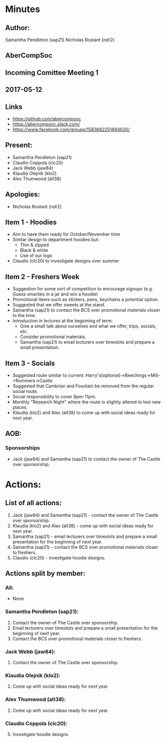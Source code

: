 # Minutes
## Author:
Samantha Pendleton (sap21)
Nicholas Rostant (ndr2)

## AberCompSoc

## Incoming Comittee Meeting 1

## 2017-05-12

## Links
- https://github.com/abercompsoc
- https://abercompsoc.slack.com/
- https://www.facebook.com/groups/1583682251884620/

## Present: 
- Samantha Pendleton (sap21)
- Claudio Coppola (clc20) 
- Jack Webb (jaw84)
- Klaudia Olejnik (klo2)
- Alex Thumwood (alt38)

## Apologies:
- Nicholas Rostant (ndr2)

## Item 1 - Hoodies
- Aim to have them ready for October/November time
- Similar design to department hoodies but:
    * Thin & zipped
    * Black & white
    * Use of our logo
- Claudio (clc20) to investigate designs over summer

## Item 2 - Freshers Week
- Suggestion for some sort of competition to encourage signups (e.g. Guess smarties in a jar and win a hoodie)
- Promotional items such as stickers, pens, keychains a potential option.
- Suggested that we offer sweets at the stand.
- Samantha (sap21) to contact the BCS over promotional materials closer to the time.
- Introduction in lectures at the beginning of term:
    * Give a small talk about ourselves and what we offer, trips, socials, etc.
    * Consider promotional materials.
    * Samantha (sap21) to email lecturers over timeslots and prepare a small presentation.

## Item 3 - Socials
- Suggested route similar to current: Harry's(optional)->Beechings->Mill->Rummers->Castle
- Suggested that Cambrian and Fountain be removed from the regular social route.
- Social responsibility to cover 8pm-11pm.
- Monthly "Research Night" where the route is slightly altered to test new places.
- Klaudia (klo2) and Alex (alt38) to come up with social ideas ready for next year.

## AOB:
### Sponsorships
- Jack (jaw84) and Samantha (sap21) to contact the owner of The Castle over sponsorship.

# Actions:
## List of all actions:

1. Jack (jaw84) and Samantha (sap21) - contact the owner of The Castle over sponsorship.
2. Klaudia (klo2) and Alex (alt38) - come up with social ideas ready for next year.
3. Samantha (sap21) - email lecturers over timeslots and prepare a small presentation for the beginning of next year.
4. Samantha (sap21) - contact the BCS over promotional materials closer to freshers.
5. Claudio (clc20) - investigate hoodie designs.

## Actions split by member:

### All:
- None
### Samantha Pendleton (sap21):
1. Contact the owner of The Castle over sponsorship.
3. Email lecturers over timeslots and prepare a small presentation for the beginning of next year.
4. Contact the BCS over promotional materials closer to freshers.


### Jack Webb (jaw84):
1. Contact the owner of The Castle over sponsorship.

### Klaudia Olejnik (klo2):
2. Come up with social ideas ready for next year.

### Alex Thumwood (alt38):
2. Come up with social ideas ready for next year.

### Claudio Coppola (clc20):
5. Investigate hoodie designs

